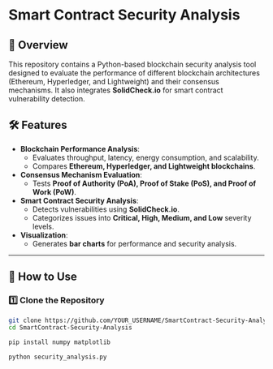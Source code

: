 # Smart Contract Security Analysis

## 📌 Overview
This repository contains a Python-based blockchain security analysis tool designed to evaluate the performance of different blockchain architectures (Ethereum, Hyperledger, and Lightweight) and their consensus mechanisms. It also integrates **SolidCheck.io** for smart contract vulnerability detection.

## 🛠 Features
- **Blockchain Performance Analysis**:  
  - Evaluates throughput, latency, energy consumption, and scalability.  
  - Compares **Ethereum, Hyperledger, and Lightweight blockchains**.  
- **Consensus Mechanism Evaluation**:  
  - Tests **Proof of Authority (PoA), Proof of Stake (PoS), and Proof of Work (PoW)**.  
- **Smart Contract Security Analysis**:  
  - Detects vulnerabilities using **SolidCheck.io**.  
  - Categorizes issues into **Critical, High, Medium, and Low** severity levels.  
- **Visualization**:  
  - Generates **bar charts** for performance and security analysis.  

---

## 🚀 How to Use
### **1️⃣ Clone the Repository**
```bash
git clone https://github.com/YOUR_USERNAME/SmartContract-Security-Analysis.git
cd SmartContract-Security-Analysis

pip install numpy matplotlib

python security_analysis.py

